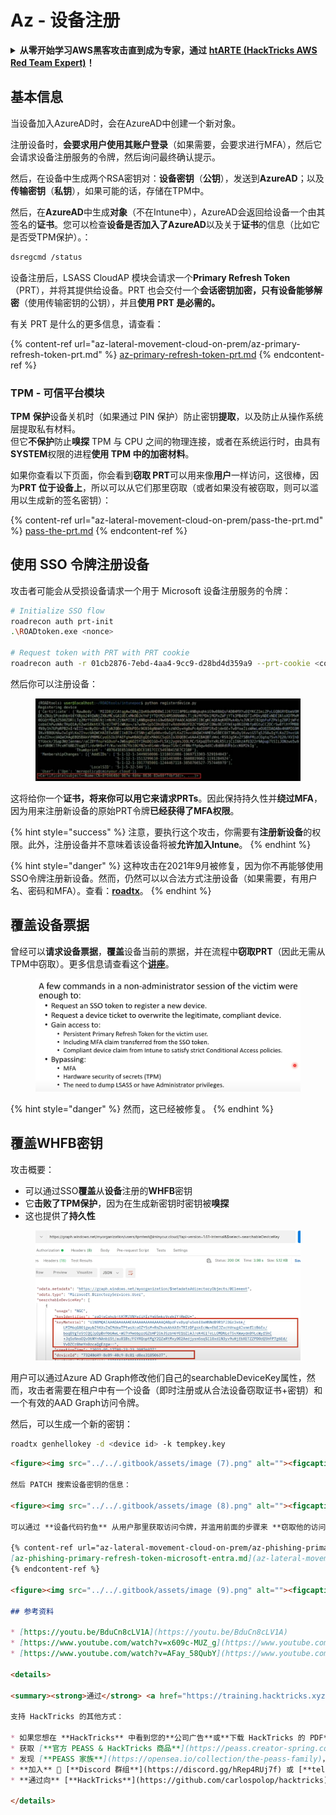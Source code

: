 # Az - 设备注册

<details>

<summary><strong>从零开始学习AWS黑客攻击直到成为专家，通过</strong> <a href="https://training.hacktricks.xyz/courses/arte"><strong>htARTE (HackTricks AWS Red Team Expert)</strong></a><strong>！</strong></summary>

支持HackTricks的其他方式：

* 如果您想在**HackTricks中看到您的公司广告**或**下载HackTricks的PDF**，请查看[**订阅计划**](https://github.com/sponsors/carlospolop)！
* 获取[**官方PEASS & HackTricks商品**](https://peass.creator-spring.com)
* 发现[**PEASS家族**](https://opensea.io/collection/the-peass-family)，我们独家的[**NFTs系列**](https://opensea.io/collection/the-peass-family)
* **加入** 💬 [**Discord群组**](https://discord.gg/hRep4RUj7f) 或 [**telegram群组**](https://t.me/peass) 或在 **Twitter** 🐦 上**关注**我 [**@carlospolopm**](https://twitter.com/carlospolopm)**。**
* **通过向** [**HackTricks**](https://github.com/carlospolop/hacktricks) 和 [**HackTricks Cloud**](https://github.com/carlospolop/hacktricks-cloud) github仓库提交PR来分享您的黑客技巧。

</details>

## 基本信息

当设备加入AzureAD时，会在AzureAD中创建一个新对象。

注册设备时，**会要求用户使用其账户登录**（如果需要，会要求进行MFA），然后它会请求设备注册服务的令牌，然后询问最终确认提示。

然后，在设备中生成两个RSA密钥对：**设备密钥**（**公钥**），发送到**AzureAD**；以及**传输密钥**（**私钥**），如果可能的话，存储在TPM中。

然后，在**AzureAD**中生成**对象**（不在Intune中），AzureAD会返回给设备一个由其签名的**证书**。您可以检查**设备是否加入了AzureAD**以及关于**证书**的信息（比如它是否受TPM保护）。：
```bash
dsregcmd /status
```
设备注册后，LSASS CloudAP 模块会请求一个**Primary Refresh Token**（PRT），并将其提供给设备。PRT 也会交付一个**会话密钥加密，只有设备能够解密**（使用传输密钥的公钥），并且**使用 PRT 是必需的。**

有关 PRT 是什么的更多信息，请查看：

{% content-ref url="az-lateral-movement-cloud-on-prem/az-primary-refresh-token-prt.md" %}
[az-primary-refresh-token-prt.md](az-lateral-movement-cloud-on-prem/az-primary-refresh-token-prt.md)
{% endcontent-ref %}

### TPM - 可信平台模块

**TPM** **保护**设备关机时（如果通过 PIN 保护）防止密钥**提取**，以及防止从操作系统层提取私有材料。\
但它**不保护**防止**嗅探** TPM 与 CPU 之间的物理连接，或者在系统运行时，由具有**SYSTEM**权限的进程**使用 TPM 中的加密材料**。

如果你查看以下页面，你会看到**窃取 PRT**可以用来像**用户**一样访问，这很棒，因为**PRT 位于设备上**，所以可以从它们那里窃取（或者如果没有被窃取，则可以滥用以生成新的签名密钥）：

{% content-ref url="az-lateral-movement-cloud-on-prem/pass-the-prt.md" %}
[pass-the-prt.md](az-lateral-movement-cloud-on-prem/pass-the-prt.md)
{% endcontent-ref %}

## 使用 SSO 令牌注册设备

攻击者可能会从受损设备请求一个用于 Microsoft 设备注册服务的令牌：
```bash
# Initialize SSO flow
roadrecon auth prt-init
.\ROADtoken.exe <nonce>

# Request token with PRT with PRT cookie
roadrecon auth -r 01cb2876-7ebd-4aa4-9cc9-d28bd4d359a9 --prt-cookie <cookie>
```
然后你可以注册设备：

<figure><img src="../../.gitbook/assets/image (4) (1) (1).png" alt=""><figcaption></figcaption></figure>

这将给你一个**证书，将来你可以用它来请求PRTs**。因此保持持久性并**绕过MFA**，因为用来注册新设备的原始PRT令牌**已经获得了MFA权限**。

{% hint style="success" %}
注意，要执行这个攻击，你需要有**注册新设备**的权限。此外，注册设备并不意味着该设备将被**允许加入Intune**。
{% endhint %}

{% hint style="danger" %}
这种攻击在2021年9月被修复，因为你不再能够使用SSO令牌注册新设备。然而，仍然可以以合法方式注册设备（如果需要，有用户名、密码和MFA）。查看：[**roadtx**](az-lateral-movement-cloud-on-prem/az-roadtx-authentication.md)。
{% endhint %}

## 覆盖设备票据

曾经可以**请求设备票据**，**覆盖**设备当前的票据，并在流程中**窃取PRT**（因此无需从TPM中窃取）。更多信息请查看这个[**讲座**](https://youtu.be/BduCn8cLV1A)。

<figure><img src="../../.gitbook/assets/image (4) (1) (1) (1).png" alt=""><figcaption></figcaption></figure>

{% hint style="danger" %}
然而，这已经被修复。
{% endhint %}

## 覆盖WHFB密钥

攻击概要：

* 可以通过SSO**覆盖**从**设备**注册的**WHFB**密钥
* 它**击败了TPM保护**，因为在生成新密钥时密钥被**嗅探**
* 这也提供了**持久性**

<figure><img src="../../.gitbook/assets/image (6).png" alt=""><figcaption></figcaption></figure>

用户可以通过Azure AD Graph修改他们自己的searchableDeviceKey属性，然而，攻击者需要在租户中有一个设备（即时注册或从合法设备窃取证书+密钥）和一个有效的AAD Graph访问令牌。

然后，可以生成一个新的密钥：
```bash
roadtx genhellokey -d <device id> -k tempkey.key
```
```markdown
<figure><img src="../../.gitbook/assets/image (7).png" alt=""><figcaption></figcaption></figure>

然后 PATCH 搜索设备密钥的信息：

<figure><img src="../../.gitbook/assets/image (8).png" alt=""><figcaption></figcaption></figure>

可以通过 **设备代码钓鱼** 从用户那里获取访问令牌，并滥用前面的步骤来 **窃取他的访问权限**。更多信息请查看：

{% content-ref url="az-lateral-movement-cloud-on-prem/az-phishing-primary-refresh-token-microsoft-entra.md" %}
[az-phishing-primary-refresh-token-microsoft-entra.md](az-lateral-movement-cloud-on-prem/az-phishing-primary-refresh-token-microsoft-entra.md)
{% endcontent-ref %}

<figure><img src="../../.gitbook/assets/image (9).png" alt=""><figcaption></figcaption></figure>

## 参考资料

* [https://youtu.be/BduCn8cLV1A](https://youtu.be/BduCn8cLV1A)
* [https://www.youtube.com/watch?v=x609c-MUZ_g](https://www.youtube.com/watch?v=x609c-MUZ_g)
* [https://www.youtube.com/watch?v=AFay_58QubY](https://www.youtube.com/watch?v=AFay_58QubY)

<details>

<summary><strong>通过</strong> <a href="https://training.hacktricks.xyz/courses/arte"><strong>htARTE (HackTricks AWS Red Team Expert)</strong></a><strong>从零开始学习 AWS 黑客攻击！</strong></summary>

支持 HackTricks 的其他方式：

* 如果您想在 **HackTricks** 中看到您的**公司广告**或**下载 HackTricks 的 PDF**，请查看[**订阅计划**](https://github.com/sponsors/carlospolop)！
* 获取 [**官方 PEASS & HackTricks 商品**](https://peass.creator-spring.com)
* 发现 [**PEASS 家族**](https://opensea.io/collection/the-peass-family)，我们独家的 [**NFTs**](https://opensea.io/collection/the-peass-family) 系列
* **加入** 💬 [**Discord 群组**](https://discord.gg/hRep4RUj7f) 或 [**telegram 群组**](https://t.me/peass) 或在 **Twitter** 🐦 上**关注**我 [**@carlospolopm**](https://twitter.com/carlospolopm)**。**
* **通过向** [**HackTricks**](https://github.com/carlospolop/hacktricks) 和 [**HackTricks Cloud**](https://github.com/carlospolop/hacktricks-cloud) github 仓库提交 PR 来**分享您的黑客技巧**。

</details>
```
